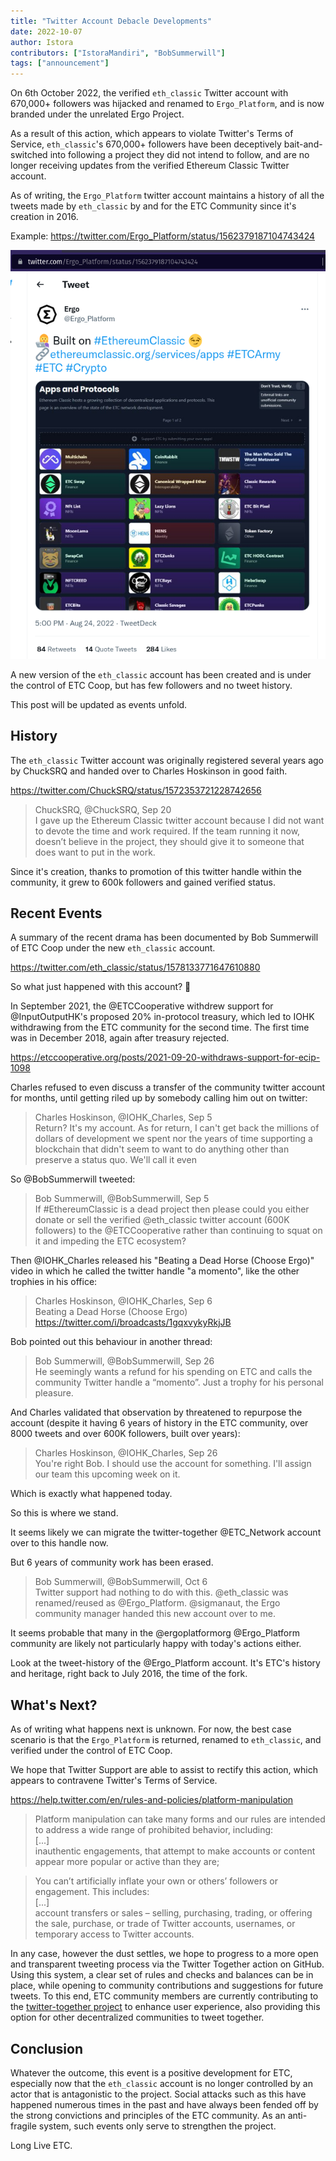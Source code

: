 ```yaml
---
title: "Twitter Account Debacle Developments"
date: 2022-10-07
author: Istora
contributors: ["IstoraMandiri", "BobSummerwill"]
tags: ["announcement"]
---
```


On 6th October 2022, the verified `eth_classic` Twitter account with 670,000+ followers was hijacked and renamed to `Ergo_Platform`, and is now branded under the unrelated Ergo Project. 

As a result of this action, which appears to violate Twitter's Terms of Service, `eth_classic`'s 670,000+ followers have been deceptively bait-and-switched into following a project they did not intend to follow, and are no longer receiving updates from the verified Ethereum Classic Twitter account.

As of writing, the `Ergo_Platform` twitter account maintains a history of all the tweets made by `eth_classic` by and for the ETC Community since it's creation in 2016.

Example: https://twitter.com/Ergo_Platform/status/1562379187104743424 

![eth_clasic tweets appearing under Ergo_Project](./tweet.png)

A new version of the `eth_classic` account has been created and is under the control of ETC Coop, but has few followers and no tweet history.

This post will be updated as events unfold.

## History

The `eth_classic` Twitter account was originally registered several years ago by ChuckSRQ and handed over to Charles Hoskinson in good faith.

https://twitter.com/ChuckSRQ/status/1572353721228742656

> ChuckSRQ, @ChuckSRQ, Sep 20  
> I gave up the Ethereum Classic twitter account because I did not want to devote the time and work required. If the team running it now, doesn’t believe in the project, they should give it to someone that does want to put in the work.

Since it's creation, thanks to promotion of this twitter handle within the community, it grew to 600k followers and gained verified status.

## Recent Events

A summary of the recent drama has been documented by Bob Summerwill of ETC Coop under the new `eth_classic` account. 

https://twitter.com/eth_classic/status/1578133771647610880

So what just happened with this account? 🧵

In September 2021, the @ETCCooperative withdrew support for @InputOutputHK's proposed 20% in-protocol treasury, which led to IOHK withdrawing from the ETC community for the second time. The first time was in December 2018, again after treasury rejected.

https://etccooperative.org/posts/2021-09-20-withdraws-support-for-ecip-1098

Charles refused to even discuss a transfer of the community twitter account for months, until getting riled up by somebody calling him out on twitter:

> Charles Hoskinson, @IOHK_Charles, Sep 5  
> Return? It's my account. As for return, I can't get back the millions of dollars of development we spent nor the years of time supporting a blockchain that didn't seem to want to do anything other than preserve a status quo. We'll call it even

So @BobSummerwill tweeted:

> Bob Summerwill, @BobSummerwill, Sep 5  
> If #EthereumClassic is a dead project then please could you either donate or sell the verified @eth_classic twitter account (600K  followers) to the @ETCCooperative rather than continuing to squat on it and impeding the ETC ecosystem?

Then @IOHK_Charles released his "Beating a Dead Horse (Choose Ergo)" video in which he called the twitter handle "a momento", like the other trophies in his office:

> Charles Hoskinson, @IOHK_Charles, Sep 6  
> Beating a Dead Horse (Choose Ergo) https://twitter.com/i/broadcasts/1gqxvykyRkjJB

Bob pointed out this behaviour in another thread:

> Bob Summerwill, @BobSummerwill, Sep 26  
> He seemingly wants a refund for his spending on ETC and calls the community Twitter handle a “momento”. Just a trophy for his personal pleasure.

And Charles validated that observation by threatened to repurpose the account (despite it having 6 years of history in the ETC community, over 8000 tweets and over 600K followers, built over years):

> Charles Hoskinson, @IOHK_Charles, Sep 26  
> You're right Bob. I should use the account for something. I'll assign our team this upcoming week on it.

Which is exactly what happened today.

So this is where we stand.

It seems likely we can migrate the twitter-together @ETC_Network account over to this handle now.

But 6 years of community work has been erased.

> Bob Summerwill, @BobSummerwill, Oct 6  
> Twitter support had nothing to do with this.
> @eth_classic was renamed/reused as @Ergo_Platform.
> @sigmanaut, the Ergo community manager handed this new account over to me.

It seems probable that many in the @ergoplatformorg @Ergo_Platform community are likely not particularly happy with today's actions either.

Look at the tweet-history of the @Ergo_Platform account. It's ETC's history and heritage, right back to July 2016, the time of the fork.

## What's Next?

As of writing what happens next is unknown. For now, the best case scenario is that the `Ergo_Platform` is returned, renamed to `eth_classic`, and verified under the control of ETC Coop. 

We hope that Twitter Support are able to assist to rectify this action, which appears to contravene Twitter's Terms of Service.

https://help.twitter.com/en/rules-and-policies/platform-manipulation

> Platform manipulation can take many forms and our rules are intended to address a wide range of prohibited behavior, including:  
> [...]  
> inauthentic engagements, that attempt to make accounts or content appear more popular or active than they are;

> You can’t artificially inflate your own or others’ followers or engagement. This includes:  
> [...]  
> account transfers or sales – selling, purchasing, trading, or offering the sale, purchase, or trade of Twitter accounts, usernames, or temporary access to Twitter accounts.

In any case, however the dust settles, we hope to progress to a more open and transparent tweeting process via the Twitter Together action on GitHub. Using this system, a clear set of rules and checks and balances can be in place, while opening to community contributions and suggestions for future tweets. To this end, ETC community members are currently contributing to the [twitter-together project](https://github.com/twitter-together/action) to enhance user experience, also providing this option for other decentralized communities to tweet together.

## Conclusion

Whatever the outcome, this event is a positive development for ETC, especially now that the `eth_classic` account is no longer controlled by an actor that is antagonistic to the project. Social attacks such as this have happened numerous times in the past and have always been fended off by the strong convictions and principles of the ETC community. As an anti-fragile system, such events only serve to strengthen the project.

Long Live ETC.
